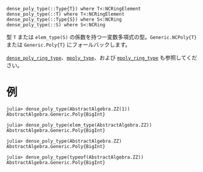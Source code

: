 ```
dense_poly_type(::Type{T}) where T<:NCRingElement
dense_poly_type(::T) where T<:NCRingElement
dense_poly_type(::Type{S}) where S<:NCRing
dense_poly_type(::S) where S<:NCRing
```

型 `T` または `elem_type(S)` の係数を持つ一変数多項式の型。`Generic.NCPoly{T}` または `Generic.Poly{T}` にフォールバックします。

[`dense_poly_ring_type`](@ref)、[`mpoly_type`](@ref)、および [`mpoly_ring_type`](@ref) も参照してください。

# 例

```jldoctest
julia> dense_poly_type(AbstractAlgebra.ZZ(1))
AbstractAlgebra.Generic.Poly{BigInt}

julia> dense_poly_type(elem_type(AbstractAlgebra.ZZ))
AbstractAlgebra.Generic.Poly{BigInt}

julia> dense_poly_type(AbstractAlgebra.ZZ)
AbstractAlgebra.Generic.Poly{BigInt}

julia> dense_poly_type(typeof(AbstractAlgebra.ZZ))
AbstractAlgebra.Generic.Poly{BigInt}
```
